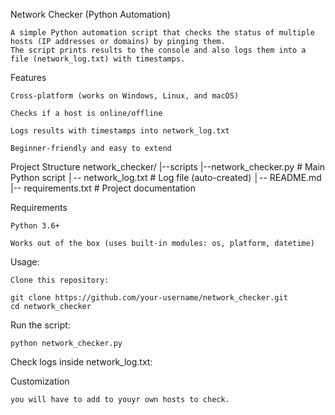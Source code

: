 Network Checker (Python Automation)

    A simple Python automation script that checks the status of multiple hosts (IP addresses or domains) by pinging them.
    The script prints results to the console and also logs them into a file (network_log.txt) with timestamps.

Features

    Cross-platform (works on Windows, Linux, and macOS)

    Checks if a host is online/offline

    Logs results with timestamps into network_log.txt

    Beginner-friendly and easy to extend

Project Structure
    network_checker/
    |--scripts
       |--network_checker.py   # Main Python script
       │-- network_log.txt      # Log file (auto-created)
    │-- README.md 
    |-- requirements.txt           # Project documentation

Requirements

    Python 3.6+

    Works out of the box (uses built-in modules: os, platform, datetime)

Usage:

    Clone this repository:

    git clone https://github.com/your-username/network_checker.git
    cd network_checker


Run the script:

    python network_checker.py


Check logs inside network_log.txt: 

Customization

    you will have to add to youyr own hosts to check.